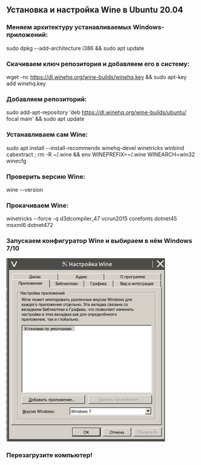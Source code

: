 ## Установка и настройка Wine в Ubuntu 20.04

### Меняем архитектуру устанавливаемых Windows-приложений:

sudo dpkg --add-architecture i386 && sudo apt update

### Скачиваем ключ репозитория и добавляем его в систему:

wget -nc https://dl.winehq.org/wine-builds/winehq.key && sudo apt-key add winehq.key

### Добавляем репозиторий:

sudo add-apt-repository 'deb https://dl.winehq.org/wine-builds/ubuntu/ focal main' && sudo apt update

### Устанавливаем сам Wine:

sudo apt install --install-recommends winehq-devel winetricks winbind cabextract ; rm -R ~/.wine && env WINEPREFIX=~/.wine WINEARCH=win32 winecfg

### Проверить версию Wine:

wine --version

### Прокачиваем Wine:

winetricks --force -q d3dcompiler_47 vcrun2015 corefonts dotnet45 msxml6 dotnet472

### Запускаем конфигуратор Wine и выбираем в нём Windows 7/10

![GitHub Logo](images/winecfg.png)

### Перезагрузите компьютер!











